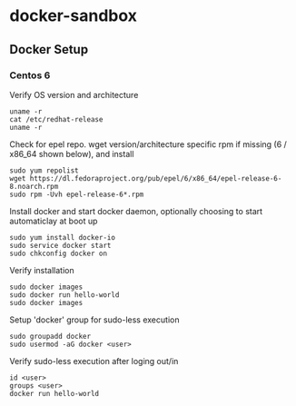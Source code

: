 # docker-sandbox

## Docker Setup

### Centos 6

Verify OS version and architecture
```
uname -r
cat /etc/redhat-release
uname -r
```


Check for epel repo. wget version/architecture specific rpm if missing (6 / x86_64 shown below), and install
```
sudo yum repolist
wget https://dl.fedoraproject.org/pub/epel/6/x86_64/epel-release-6-8.noarch.rpm
sudo rpm -Uvh epel-release-6*.rpm
```


Install docker and start docker daemon, optionally choosing to start automaticlay at boot up

```
sudo yum install docker-io
sudo service docker start
sudo chkconfig docker on
```


Verify installation
```
sudo docker images
sudo docker run hello-world
sudo docker images
```


Setup 'docker' group for sudo-less execution
```
sudo groupadd docker
sudo usermod -aG docker <user>
```


Verify sudo-less execution after loging out/in
```
id <user>
groups <user>
docker run hello-world
``` 
